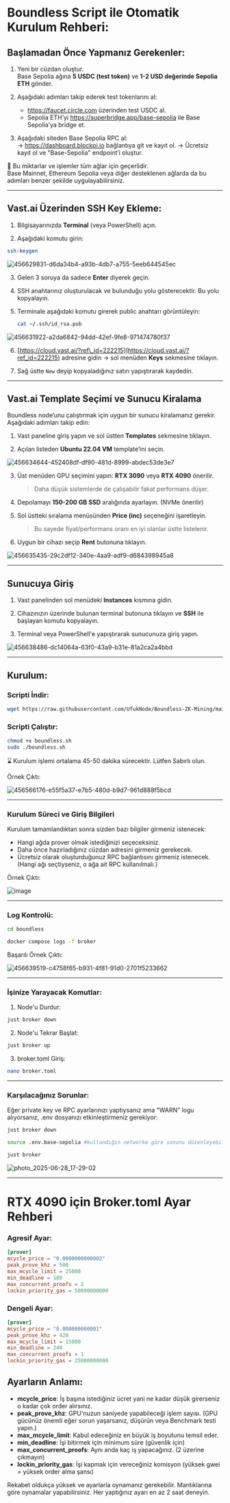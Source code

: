 # Boundless Script ile Otomatik Kurulum Rehberi:

## Başlamadan Önce Yapmanız Gerekenler:

1. Yeni bir cüzdan oluştur.  
   Base Sepolia ağına **5 USDC (test token)** ve **1-2 USD değerinde Sepolia ETH** gönder.

2. Aşağıdaki adımları takip ederek test tokenlarını al:

   - https://faucet.circle.com üzerinden test USDC al.  
   - Sepolia ETH’yi https://superbridge.app/base-sepolia ile Base Sepolia’ya bridge et.

3. Aşağıdaki siteden Base Sepolia RPC al:  
   → https://dashboard.blockpi.io bağlantıya git ve kayıt ol.
   → Ücretsiz kayıt ol ve "Base-Sepolia" endpoint’i oluştur.  

📌 Bu miktarlar ve işlemler tüm ağlar için geçerlidir.  
Base Mainnet, Ethereum Sepolia veya diğer desteklenen ağlarda da bu adımları benzer şekilde uygulayabilirsiniz.

---

## Vast.ai Üzerinden SSH Key Ekleme:

1. Bilgisayarınızda **Terminal** (veya PowerShell) açın.

2. Aşağıdaki komutu girin:

```bash
ssh-keygen
```

![456629831-d6da34b4-a93b-4db7-a755-5eeb644545ec](https://github.com/user-attachments/assets/9fa93642-343f-43d0-bd62-33e01303fbdd)


3. Gelen 3 soruya da sadece **Enter** diyerek geçin.

4. SSH anahtarınız oluşturulacak ve bulunduğu yolu gösterecektir. Bu yolu kopyalayın.

5. Terminale aşağıdaki komutu girerek public anahtarı görüntüleyin:

   ```bash
   cat ~/.ssh/id_rsa.pub
   ```
![456631922-a2da6842-94dd-42ef-9fe8-971474780f37](https://github.com/user-attachments/assets/4a532bab-83e9-4674-ad5c-4a9a5fdcb7ba)

6. [https://cloud.vast.ai/?ref\_id=222215](https://cloud.vast.ai/?ref_id=222215) adresine gidin → sol menüden **Keys** sekmesine tıklayın.

7. Sağ üstte `New` deyip kopyaladığınız satırı yapıştırarak kaydedin.


---

## Vast.ai Template Seçimi ve Sunucu Kiralama

Boundless node’unu çalıştırmak için uygun bir sunucu kiralamanız gerekir. Aşağıdaki adımları takip edin:

1. Vast paneline giriş yapın ve sol üstten **Templates** sekmesine tıklayın.

2. Açılan listeden **Ubuntu 22.04 VM** template’ini seçin.

![456634644-452408df-df90-481d-8999-abdec53de3e7](https://github.com/user-attachments/assets/25523cf4-4c98-4a3c-b740-6b411b00320c)

3. Üst menüden GPU seçimini yapın: **RTX 3090** veya **RTX 4090** önerilir.

   > Daha düşük sistemlerde de çalışabilir fakat performans düşer.

4. Depolamayı **150-200 GB SSD** aralığında ayarlayın. (NVMe önerilir)

5. Sol üstteki sıralama menüsünden **Price (inc)** seçeneğini işaretleyin.

   > Bu sayede fiyat/performans oranı en iyi olanlar üstte listelenir.

6. Uygun bir cihazı seçip **Rent** butonuna tıklayın.

![456635435-29c2df12-340e-4aa9-adf9-d684398945a8](https://github.com/user-attachments/assets/edba704c-dca1-4cef-9ff7-cb62c98acdff)

---

## Sunucuya Giriş

1. Vast panelinden sol menüdeki **Instances** kısmına gidin.

2. Cihazınızın üzerinde bulunan terminal butonuna tıklayın ve **SSH** ile başlayan komutu kopyalayın.

3. Terminal veya PowerShell'e yapıştırarak sunucunuza giriş yapın.

![456638486-dc14064a-63f0-43a9-b31e-81a2ca2a4bbd](https://github.com/user-attachments/assets/6e1d6649-c4a0-4e2e-99e5-2a8285307fc1)

---

## Kurulum:

### Scripti İndir:

```bash
wget https://raw.githubusercontent.com/UfukNode/Boundless-ZK-Mining/main/boundless.sh
```

### Scripti Çalıştır:

```bash
chmod +x boundless.sh
sudo ./boundless.sh
```

⌛️ Kurulum işlemi ortalama 45-50 dakika sürecektir. Lütfen Sabırlı olun.

Örnek Çıktı:

![456566176-e55f5a37-e7b5-480d-b9d7-961d888f5bcd](https://github.com/user-attachments/assets/6607eac0-27ef-4f68-92ad-bc52c1f1c129)

---

### Kurulum Süreci ve Giriş Bilgileri

Kurulum tamamlandıktan sonra sizden bazı bilgiler girmeniz istenecek:

- Hangi ağda prover olmak istediğinizi seçeceksiniz.
- Daha önce hazırladığınız cüzdan adresini girmeniz gerekecek.
- Ücretsiz olarak oluşturduğunuz RPC bağlantısını girmeniz istenecek.
(Hangi ağı seçtiyseniz, o ağa ait RPC kullanılmalı.)

Örnek Çıktı:

![image](https://github.com/user-attachments/assets/7c0aec1e-4d9f-433b-b21b-588ced4def85)

---

### Log Kontrolü:

```bash
cd boundless
```

```bash
docker compose logs -f broker
```

Başarılı Örnek Çıktı:

![456639519-c4758f65-b931-4f81-91d0-2701f5233662](https://github.com/user-attachments/assets/e592ac03-1f56-44a5-882f-b6d43a83e38d)

---

### İşinize Yarayacak Komutlar:

1. Node'u Durdur:
```bash
just broker down
```

2. Node'u Tekrar Başlat:
```bash
just broker up
```

3. broker.toml Giriş:
```bash
nano broker.toml
```

---

### Karşılacağınız Sorunlar:

Eğer private key ve RPC ayarlarınızı yaptıysanız ama "WARN" logu alıyorsanız, .env dosyanızı etkinleştirmeniz gerekiyor:

```bash
just broker down
```
```bash
source .env.base-sepolia #kullandığın networke göre sonunu düzenleyebilirsiniz.
```
```bash
just broker
```

![photo_2025-06-28_17-29-02](https://github.com/user-attachments/assets/79f73a6e-49e9-40f0-b9a4-ad35c4850907)

---

# RTX 4090 için Broker.toml Ayar Rehberi

### Agresif Ayar:
```toml
[prover]
mcycle_price = "0.0000000000002" 
peak_prove_khz = 500 
max_mcycle_limit = 25000
min_deadline = 180
max_concurrent_proofs = 2
lockin_priority_gas = 50000000000
```

### Dengeli Ayar:
```toml
[prover]
mcycle_price = "0.000000000001"
peak_prove_khz = 420
max_mcycle_limit = 15000
min_deadline = 240
max_concurrent_proofs = 1
lockin_priority_gas = 25000000000
```

## Ayarların Anlamı:

- **mcycle_price**: İş başına istediğiniz ücret yani ne kadar düşük girerseniz o kadar çok order alırsınız.
- **peak_prove_khz**: GPU'nuzun saniyede yapabileceği işlem sayısı. (GPU gücünüz önemli eğer sorun yaşarsanız, düşürün veya Benchmark testi yapın.)
- **max_mcycle_limit**: Kabul edeceğiniz en büyük iş boyutunu temsil eder.
- **min_deadline**: İşi bitirmek için minimum süre (güvenlik için)
- **max_concurrent_proofs**: Aynı anda kaç iş yapacağınız. (2 üzerine çıkmayın)
- **lockin_priority_gas**: İşi kapmak için vereceğiniz komisyon (yüksek gwei = yüksek order alma şansı)

Rekabet oldukça yüksek ve ayarlarla oynamanız gerekebilir. Mantıklarına göre oynamalar yapabilirsiniz. Her yaptığınız ayarı en az 2 saat deneyin.
